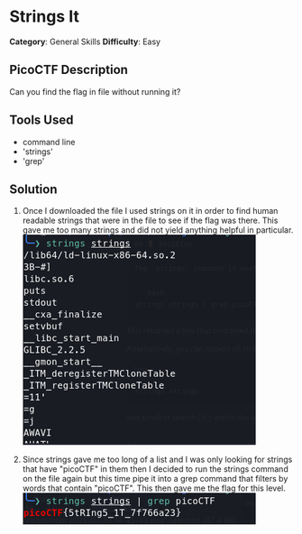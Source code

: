 # Strings It

**Category**: General Skills
**Difficulty**: Easy

## PicoCTF Description
Can you find the flag in file without running it?

## Tools Used
- command line
- 'strings'
- 'grep'

## Solution
1. Once I downloaded the file I used strings on it in order to find human readable
    strings that were in the file to see if the flag was there. This gave me too many
    strings and did not yield anything helpful in particular.
![Output](./stringscommand.png)


2. Since strings gave me too long of a list and I was only looking for strings that
    have "picoCTF" in them then I decided to run the strings command on the file again
    but this time pipe it into a grep command that filters by words that contain "picoCTF".
    This then gave me the flag for this level.
![Output](./stringsgrep.png)
